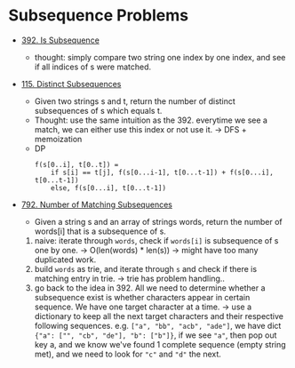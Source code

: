 # Subsequence Problems

- [392. Is Subsequence](https://leetcode.com/problems/is-subsequence/)
    - thought: simply compare two string one index by one index, and see if all indices of s were matched.

- [115. Distinct Subsequences](https://leetcode.com/problems/distinct-subsequences/)
    - Given two strings s and t, return the number of distinct subsequences of s which equals t.
    - Thought: use the same intuition as the 392. everytime we see a match, we can either use this index or not use it. -> DFS + memoization
    - DP
        ```
        f(s[0..i], t[0..t]) =
            if s[i] == t[j], f(s[0...i-1], t[0...t-1]) + f(s[0...i], t[0...t-1])
            else, f(s[0...i], t[0...t-1])
        ```

- [792. Number of Matching Subsequences](https://leetcode.com/problems/number-of-matching-subsequences/)
    - Given a string s and an array of strings words, return the number of words[i] that is a subsequence of s.
    1. naive: iterate through `words`, check if `words[i]` is subsequence of s one by one. -> O(len(words) * len(s)) -> might have too many duplicated work.
    2. build `words` as trie, and iterate through `s` and check if there is matching entry in trie. -> trie has problem handling..
    3. go back to the idea in 392. All we need to determine whether a subsequence exist is whether characters appear in certain sequence. We have one target character at a time. -> use a dictionary to keep all the next target characters and their respective following sequences. e.g. `["a", "bb", "acb", "ade"]`, we have dict `{"a": ["", "cb", "de"], "b": ["b"]}`, if we see `"a"`, then pop out key a, and we know we've found 1 complete sequence (empty string met), and we need to look for `"c"` and `"d"` the next.